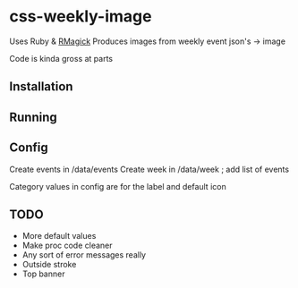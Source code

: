 # css-weekly-image
Uses Ruby & [RMagick](https://rmagick.github.io/rvgtut.html)
Produces images from weekly event json's -> image

Code is kinda gross at parts

## Installation

## Running

## Config
Create events in /data/events
Create week in /data/week ; add list of events

Category values in config are for the label and default icon

## TODO
* More default values
* Make proc code cleaner
* Any sort of error messages really
* Outside stroke
* Top banner